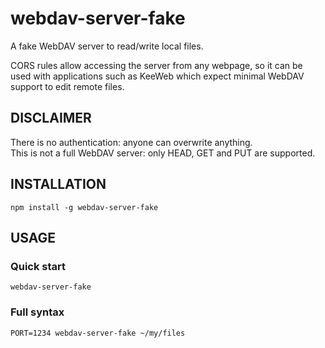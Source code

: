 # webdav-server-fake

A fake WebDAV server to read/write local files.

CORS rules allow accessing the server from any webpage, so it can be used with applications such as KeeWeb which expect minimal WebDAV support to edit remote files.

## DISCLAIMER

There is no authentication: anyone can overwrite anything.  
This is not a full WebDAV server: only HEAD, GET and PUT are supported.

## INSTALLATION

```
npm install -g webdav-server-fake
```

## USAGE

### Quick start

```
webdav-server-fake
```

### Full syntax

```
PORT=1234 webdav-server-fake ~/my/files
```
